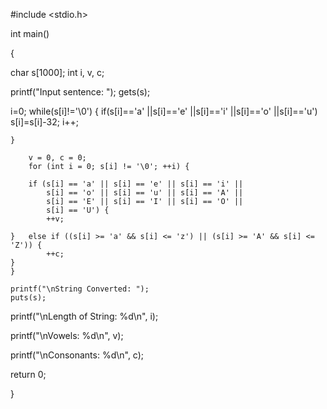 #include <stdio.h>

int main() 

{

char s[1000];
int i, v, c;

printf("Input sentence: ");
gets(s);

i=0;
while(s[i]!='\0')
    {
        if(s[i]=='a' ||s[i]=='e' ||s[i]=='i' ||s[i]=='o' ||s[i]=='u')
           s[i]=s[i]-32;
           i++;
     
    }
    
        v = 0, c = 0;
        for (int i = 0; s[i] != '\0'; ++i) {
        
        if (s[i] == 'a' || s[i] == 'e' || s[i] == 'i' ||
            s[i] == 'o' || s[i] == 'u' || s[i] == 'A' ||
            s[i] == 'E' || s[i] == 'I' || s[i] == 'O' ||
            s[i] == 'U') {
            ++v;
            
    }   else if ((s[i] >= 'a' && s[i] <= 'z') || (s[i] >= 'A' && s[i] <= 'Z')) { 
            ++c;
    }
    }
    
    printf("\nString Converted: ");
    puts(s);
     

printf("\nLength of String: %d\n", i);

printf("\nVowels: %d\n", v);

printf("\nConsonants: %d\n", c);

return 0;

}

